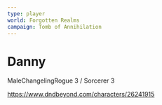 ```yaml
---
type: player
world: Forgotten Realms
campaign: Tomb of Annihilation
---
```


# Danny
MaleChangelingRogue 3 / Sorcerer 3

https://www.dndbeyond.com/characters/26241915